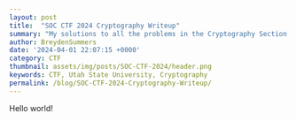 ```yaml
---
layout: post
title:  "SOC CTF 2024 Cryptography Writeup"
summary: "My solutions to all the problems in the Cryptography Section of the in-house CTF for USU"
author: BreydenSummers
date: '2024-04-01 22:07:15 +0000'
category: CTF
thumbnail: assets/img/posts/SOC-CTF-2024/header.png
keywords: CTF, Utah State University, Cryptography
permalink: /blog/SOC-CTF-2024-Cryptography-Writeup/
---
```


Hello world!
